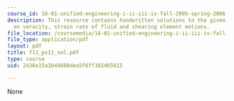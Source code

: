 ```yaml
---
course_id: 16-01-unified-engineering-i-ii-iii-iv-fall-2005-spring-2006
description: This resource contains handwritten solutions to the given problem set
  on voracity, strain rate of fluid and shearing element motions.
file_location: /coursemedia/16-01-unified-engineering-i-ii-iii-iv-fall-2005-spring-2006/2436e15a1b49668dea5f6ff381d65815_f11_ps11_sol.pdf
file_type: application/pdf
layout: pdf
title: f11_ps11_sol.pdf
type: course
uid: 2436e15a1b49668dea5f6ff381d65815

---
```

None